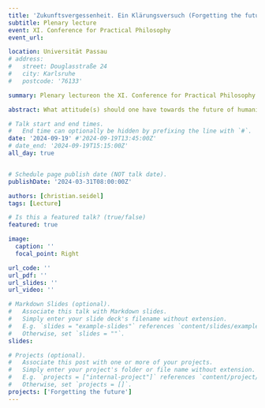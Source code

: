 ```yaml
---
title: 'Zukunftsvergessenheit. Ein Klärungsversuch (Forgetting the future. An attempt at clarification)'
subtitle: Plenary lecture
event: XI. Conference for Practical Philosophy
event_url: 

location: Universität Passau
# address:
#   street: Douglasstraße 24
#   city: Karlsruhe
#   postcode: '76133'

summary: Plenary lectureon the XI. Conference for Practical Philosophy

abstract: What attitude(s) should one have towards the future of humanity? I would like to approach this question using the dazzling term <span style="font-variant:small-caps;">forgetfulness of the future</span>. On the one hand, this term is used as an accusation to criticize mistakes and grievances in political decisions that affect the future. On the other hand, however, it sometimes seems rational or even a requirement of good living to forget the future, because worrying about the future can also be a tormenting burden. I will first define <span style="font-variant:small-caps;">forgetfulness of the future</span> in terms of terms and understand it as a deformation of collective deliberation that manifests itself in discourses. Then, in normative terms, it will be possible to explore what is bad about the forgetfulness of the future that is expressed in this way -- and why it can be rationally necessary to forget the future. This helps us to better understand the ambivalence of forgetting the future. But it also leads to a deeper tension in the ideal of the good life in moral harmony.

# Talk start and end times.
#   End time can optionally be hidden by prefixing the line with `#`.
date: '2024-09-19' #'2024-09-19T13:45:00Z'
# date_end: '2024-09-19T15:15:00Z'
all_day: true


# Schedule page publish date (NOT talk date).
publishDate: '2024-03-31T08:00:00Z'

authors: [christian.seidel]
tags: [Lecture]

# Is this a featured talk? (true/false)
featured: true

image:
  caption: ''
  focal_point: Right

url_code: ''
url_pdf: ''
url_slides: ''
url_video: ''

# Markdown Slides (optional).
#   Associate this talk with Markdown slides.
#   Simply enter your slide deck's filename without extension.
#   E.g. `slides = "example-slides"` references `content/slides/example-slides.md`.
#   Otherwise, set `slides = ""`.
slides:

# Projects (optional).
#   Associate this post with one or more of your projects.
#   Simply enter your project's folder or file name without extension.
#   E.g. `projects = ["internal-project"]` references `content/project/deep-learning/index.md`.
#   Otherwise, set `projects = []`.
projects: ['Forgetting the future']
---
```

